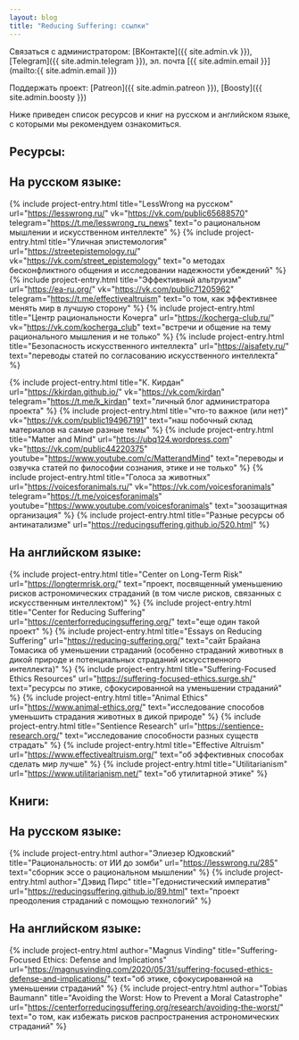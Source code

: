 ```yaml
---
layout: blog
title: "Reducing Suffering: ссылки"
---
```

Связаться с администратором: [ВКонтакте]({{ site.admin.vk }}), [Telegram]({{ site.admin.telegram }}), эл. почта [{{ site.admin.email }}](mailto:{{ site.admin.email }})

Поддержать проект: [Patreon]({{ site.admin.patreon }}), [Boosty]({{ site.admin.boosty }})

Ниже приведен список ресурсов и книг на русском и английском языке, с которыми мы рекомендуем ознакомиться.

<h2><b>Ресурсы:</b></h2>

## На русском языке:

{% include project-entry.html title="LessWrong на русском" url="https://lesswrong.ru/" vk="https://vk.com/public65688570" telegram="https://t.me/lesswrong_ru_news" text="о рациональном мышлении и искусственном интеллекте" %}
{% include project-entry.html title="Уличная эпистемология" url="https://streetepistemology.ru/" vk="https://vk.com/street_epistemology" text="о методах бесконфликтного общения и исследовании надежности убеждений" %}
{% include project-entry.html title="Эффективный альтруизм" url="https://ea-ru.org/" vk="https://vk.com/public71205962" telegram="https://t.me/effectivealtruism" text="о том, как эффективнее менять мир в лучшую сторону" %}
{% include project-entry.html title="Центр рациональности Кочерга" url="https://kocherga-club.ru/" vk="https://vk.com/kocherga_club" text="встречи и общение на тему рационального мышления и не только" %}
{% include project-entry.html title="Безопасность искусственного интеллекта" url="https://aisafety.ru/" text="переводы статей по согласованию искусственного интеллекта" %}
<!--{% include project-entry.html title="Brick of Knowledge" url="https://brickofknowledge.com/" telegram="https://t.me/brickofknowledge" text="переводы статей из Стэнфордской энциклопедии философии" %}
{% include project-entry.html title="Philosophy.ru" url="https://philosophy.ru/" text="переводы статей из Стэнфордской энциклопедии философии" %}-->
{% include project-entry.html title="К. Кирдан" url="https://kkirdan.github.io/" vk="https://vk.com/kirdan" telegram="https://t.me/k_kirdan" text="личный блог администратора проекта" %}
{% include project-entry.html title="что-то важное (или нет)" vk="https://vk.com/public194967191" text="наш побочный склад материалов на самые разные темы" %}
{% include project-entry.html title="Matter and Mind" url="https://ubq124.wordpress.com" vk="https://vk.com/public44220375" youtube="https://www.youtube.com/c/MatterandMind" text="переводы и озвучка статей по философии сознания, этике и не только" %}
{% include project-entry.html title="Голоса за животных" url="https://voicesforanimals.ru/" vk="https://vk.com/voicesforanimals" telegram="https://t.me/voicesforanimals" youtube="https://www.youtube.com/voicesforanimals" text="зоозащитная организация" %}
{% include project-entry.html title="Разные ресурсы об антинатализме" url="https://reducingsuffering.github.io/520.html" %}

## На английском языке:

{% include project-entry.html title="Center on Long-Term Risk" url="https://longtermrisk.org/" text="проект, посвященный уменьшению рисков астрономических страданий (в том числе рисков, связанных с искусственным интеллектом)" %}
{% include project-entry.html title="Center for Reducing Suffering" url="https://centerforreducingsuffering.org/" text="еще один такой проект" %}
{% include project-entry.html title="Essays on Reducing Suffering" url="https://reducing-suffering.org/" text="сайт Брайана Томасика об уменьшении страданий (особенно страданий животных в дикой природе и потенциальных страданий искусственного интеллекта)" %}
{% include project-entry.html title="Suffering-Focused Ethics Resources" url="https://suffering-focused-ethics.surge.sh/" text="ресурсы по этике, сфокусированной на уменьшении страданий" %}
{% include project-entry.html title="Animal Ethics" url="https://www.animal-ethics.org/" text="исследование способов уменьшить страдания животных в дикой природе" %}
{% include project-entry.html title="Sentience Research" url="https://sentience-research.org/" text="исследование способности разных существ страдать" %}
{% include project-entry.html title="Effective Altruism" url="https://www.effectivealtruism.org/" text="об эффективных способах сделать мир лучше" %}
{% include project-entry.html title="Utilitarianism" url="https://www.utilitarianism.net/" text="об утилитарной этике" %}

<h2><b>Книги:</b></h2>

## На русском языке:

{% include project-entry.html author="Элиезер Юдковский" title="Рациональность: от ИИ до зомби" url="https://lesswrong.ru/285" text="сборник эссе о рациональном мышлении" %}
{% include project-entry.html author="Дэвид Пирс" title="Гедонистический императив" url="https://reducingsuffering.github.io/89.html" text="проект преодоления страданий с помощью технологий" %}

## На английском языке:

{% include project-entry.html author="Magnus Vinding" title="Suffering-Focused Ethics: Defense and Implications" url="https://magnusvinding.com/2020/05/31/suffering-focused-ethics-defense-and-implications/" text="об этике, сфокусированной на уменьшении страданий" %}
{% include project-entry.html author="Tobias Baumann" title="Avoiding the Worst: How to Prevent a Moral Catastrophe" url="https://centerforreducingsuffering.org/research/avoiding-the-worst/" text="о том, как избежать рисков распространения астрономических страданий" %}
